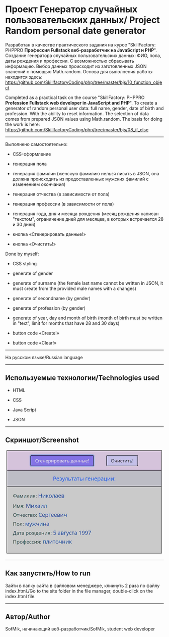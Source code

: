 # Проект Генератор случайных пользовательских данных/ Project Random personal date generator

Разработан в качестве практического задания на курсе "SkillFactory: PHPPRO
**Профессия Fullstack веб-разработчик на JavaScript и PHP**".
Создание генератора случайных пользовательских данных: ФИО, пола, даты рождения и профессии. С возможностью сбрасывать информацию. Выбор данных происходит из заготовленных JSON значений с помощью Math.random. Основа для выполнения работы находится здесь: https://github.com/SkillfactoryCoding/php/tree/master/bjs/10_function_object

Completed as a practical task on the course "SkillFactory: PHPPRO
**Profession Fullstack web developer in JavaScript and PHP**". To create a generator of random personal user data: full name, gender, date of birth and profession. With the ability to reset information. The selection of data comes from prepared JSON values using Math.random. The basis for doing the work is here: https://github.com/SkillfactoryCoding/php/tree/master/bjs/08_if_else

---

Выполнено самостоятельно: 

* CSS-оформление

* генерация пола

* генерация фамилии (женскую фамилию нельзя писать в JSON, она должна происходить из предоставленных мужских фамилий с изменением окончания)

* генерация отчества (в зависимости от пола)

* генерация профессии (в зависимости от пола)

* генерация года, дня и месяца рождения (месяц рождения написан "текстом", ограничение дней для месяцев, в которых встречается 28 и 30 дней)

* кнопкa «Сгенерировать данные!»

* кнопкa «Очистить!»
 

Done by myself:

* CSS styling

* generate of gender

* generate of surname (the female last name cannot be written in JSON, it must create from the provided male names with a changes)

* generate of secondname  (by gender)

* generate of profession (by gender)

* generate of year, day and month of birth (month of birth must be written in "text", limit for months that have 28 and 30 days)

* button code «Create!»

* button code «Clear!»
---

На русском языке/Russian language

---

## Используемые технологии/Technologies used

* HTML

* CSS

* Java Script

* JSON

---

## Cкриншот/Screenshot
![](photo/generator.jpg)

---


## Как запустить/How to run

Зайти в папку сайта в файловом менеджере, кликнуть 2 раза по файлу index.html./Go to the site folder in the file manager, double-click on the index.html file.

---

## Автор/Author
SofMik, начинающий веб-разработчик/SofMik, student web developer